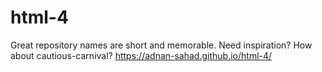 # html-4
Great repository names are short and memorable. Need inspiration? How about cautious-carnival?
https://adnan-sahad.github.io/html-4/
